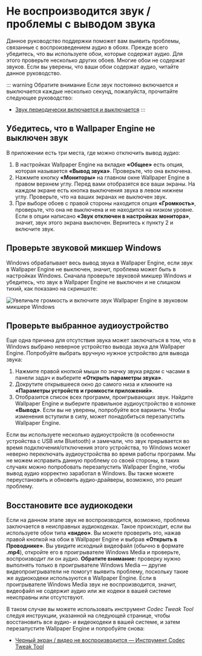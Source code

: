 # Не воспроизводится звук / проблемы с выводом звука
Данное руководство поддержки поможет вам выявить проблемы, связанные с воспроизведением аудио в обоях. Прежде всего убедитесь, что вы используете обои, которые содержат аудио. Для этого проверьте несколько других обоев. Многие обои не содержат звуков. Если вы уверены, что ваши обои содержат аудио, читайте данное руководство.

::: warning
Обратите внимание Если звук постоянно включается и выключается каждые несколько секунд, пожалуйста, прочитайте следующее руководство:

* [Звук периодически включается и выключается](/audio/intermittent)
:::

## Убедитесь, что в Wallpaper Engine не выключен звук
В приложении есть три места, где можно отключить вывод аудио:

1. В настройках Wallpaper Engine на вкладке **«Общее»** есть опция, которая называется **«Вывод звука»**. Проверьте, что она включена.
2. Нажмите кнопку **«Мониторы»** на главном окне Wallpaper Engine в правом верхнем углу. Перед вами отобразятся все ваши экраны. На каждом экране есть кнопка выключения звука в левом нижнем углу. Проверьте, что на ваших экранах не выключен звук.
3. При выборе обоев с правой стороны находится опция **«Громкость»**, проверьте, что она не выключена и не находится на низком уровне. Если в опции написано **«Звук отключен в настройках монитора»**, значит, звук этого экрана выключен. Вернитесь к пункту 2 и включите звук.

## Проверьте звуковой микшер Windows
Windows обрабатывает весь вывод звука в Wallpaper Engine, если звук в Wallpaper Engine не выключен, значит, проблема может быть в настройках Windows. Сначала проверьте звуковой микшер Windows и убедитесь, что звук в Wallpaper Engine не выключен и не слишком тихий, как показано на скриншоте:

![Увеличьте громкость и включите звук Wallpaper Engine в звуковом микшере Windows](./audiomixer.png)

## Проверьте выбранное аудиоустройство
Еще одна причина для отсутствия звука может заключаться в том, что в Windows выбрано неверное устройство вывода звука для Wallpaper Engine. Попробуйте выбрать вручную нужное устройство для вывода звука:

1. Нажмите правой кнопкой мыши по значку звука рядом с часами в панели задач и выберите **«Открыть параметры звука»**.
2. Докрутите открывшееся окно до самого низа и кликните на **«Параметры устройств и громкости приложений»**.
3. Отобразится список всех программ, проигрывающих звук. Найдите Wallpaper Engine и выберите правильное аудиоустройство в колонке **«Вывод»**. Если вы не уверены, попробуйте все варианты. Чтобы изменения вступили в силу, может понадобиться перезапустить Wallpaper Engine.

Если вы используете несколько аудиоустройств (в особенности устройства с USB или Bluetooth) и замечали, что звук прерывается во время подключения/отключения этого устройства, то Windows может неверно переключать аудиоустройства во время работы программ. Мы не можем исправить данную проблему со своей стороны, в таких случаях можно попробовать перезапустить Wallpaper Engine, чтобы вывод аудио корректно заработал в Windows. Вы также можете переустановить и обновить аудио-драйверы, возможно, это решит проблему.

## Восстановите все аудиокодеки

Если на данном этапе звук не воспроизводится, возможно, проблема заключается в неисправных аудиокодеках. Такое происходит, если вы используете обои типа **«видео»**. Вы можете проверить это, нажав правой кнопкой на обои в Wallpaper Engine и выбрав **«Открыть в Проводнике»**. Вы увидите исходный видеофайл (обычно в формате **.mp4**), откройте его в проигрывателе Windows Media и проверьте, воспроизводит ли он аудио. **Обратите внимание:** проверку нужно выполнять только в проигрывателе Windows Media — другие видеопроигрыватели не помогут выявить проблему, поскольку такие же аудиокодеки используются в Wallpaper Engine. Если в проигрывателе Windows Media звук не воспроизводится, значит, видеофайл не содержит аудио или же кодеки в вашей системе неисправны или отсутствуют.

В таком случае вы можете использовать инструмент *Codec Tweak Tool* следуя инструкции, указанной на следующей странице, чтобы восстановить все аудио- и видеокодеки в вашей системе, и затем перезапустите Wallpaper Engine и попробуйте снова:

* [Черный экран / видео не воспроизводится — Инструмент Codec Tweak Tool](/noshow/notplaying.html#codec-tweak-tool)


